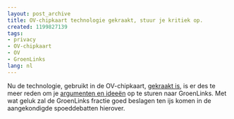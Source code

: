 ```yaml
---
layout: post_archive
title: OV-chipkaart technologie gekraakt, stuur je kritiek op.
created: 1199827139
tags:
- privacy
- OV-chipkaart
- OV
- GroenLinks
lang: nl
---
```

Nu de technologie, gebruikt in de OV-chipkaart, [gekraakt is](http://www.webwereld.nl/articles/49330/paniek-over-kraakbare-ov-chipkaart.html), is er des te meer reden om je [argumenten en ideeën](http://www.ov-chipklacht.nl/site/199/index.html) op te sturen naar GroenLinks. Met wat geluk zal de GroenLinks fractie goed beslagen ten ijs komen in de aangekondigde spoeddebatten hierover. <!--break-->
